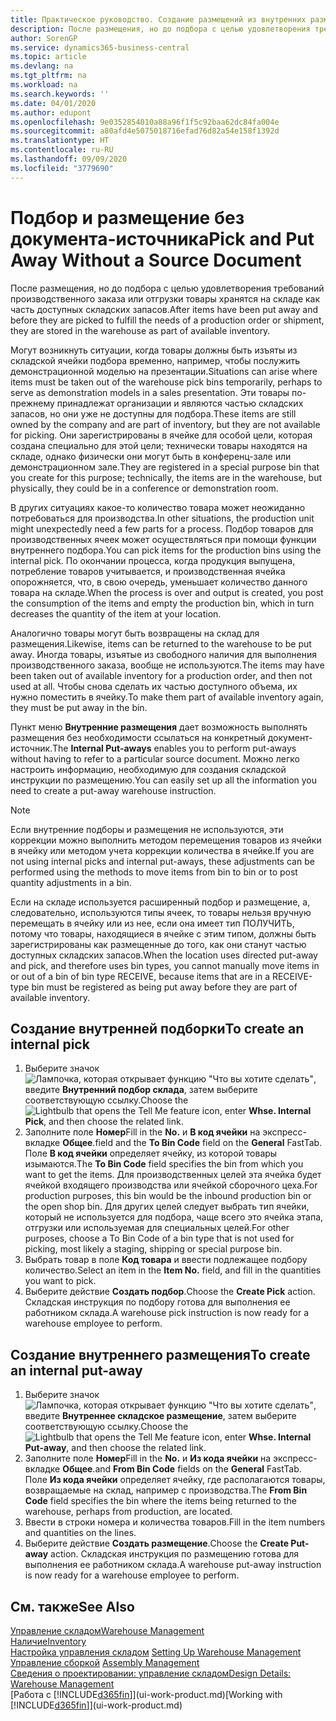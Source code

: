 ```yaml
---
title: Практическое руководство. Создание размещений из внутренних размещений | Документация Майкрософт
description: После размещения, но до подбора с целью удовлетворения требований производственного заказа или отгрузки товары хранятся на складе как часть доступных складских запасов.
author: SorenGP
ms.service: dynamics365-business-central
ms.topic: article
ms.devlang: na
ms.tgt_pltfrm: na
ms.workload: na
ms.search.keywords: ''
ms.date: 04/01/2020
ms.author: edupont
ms.openlocfilehash: 9e0352854010a88a96f1f5c92baa62dc84fa004e
ms.sourcegitcommit: a80afd4e5075018716efad76d82a54e158f1392d
ms.translationtype: HT
ms.contentlocale: ru-RU
ms.lasthandoff: 09/09/2020
ms.locfileid: "3779690"
---
```

# <a name="pick-and-put-away-without-a-source-document"></a><span data-ttu-id="38fcf-103">Подбор и размещение без документа-источника</span><span class="sxs-lookup"><span data-stu-id="38fcf-103">Pick and Put Away Without a Source Document</span></span>
<span data-ttu-id="38fcf-104">После размещения, но до подбора с целью удовлетворения требований производственного заказа или отгрузки товары хранятся на складе как часть доступных складских запасов.</span><span class="sxs-lookup"><span data-stu-id="38fcf-104">After items have been put away and before they are picked to fulfill the needs of a production order or shipment, they are stored in the warehouse as part of available inventory.</span></span>  

<span data-ttu-id="38fcf-105">Могут возникнуть ситуации, когда товары должны быть изъяты из складской ячейки подбора временно, например, чтобы послужить демонстрационной моделью на презентации.</span><span class="sxs-lookup"><span data-stu-id="38fcf-105">Situations can arise where items must be taken out of the warehouse pick bins temporarily, perhaps to serve as demonstration models in a sales presentation.</span></span> <span data-ttu-id="38fcf-106">Эти товары по-прежнему принадлежат организации и являются частью складских запасов, но они уже не доступны для подбора.</span><span class="sxs-lookup"><span data-stu-id="38fcf-106">These items are still owned by the company and are part of inventory, but they are not available for picking.</span></span> <span data-ttu-id="38fcf-107">Они зарегистрированы в ячейке для особой цели, которая создана специально для этой цели; технически товары находятся на складе, однако физически они могут быть в конференц-зале или демонстрационном зале.</span><span class="sxs-lookup"><span data-stu-id="38fcf-107">They are registered in a special purpose bin that you create for this purpose; technically, the items are in the warehouse, but physically, they could be in a conference or demonstration room.</span></span>  

<span data-ttu-id="38fcf-108">В других ситуациях какое-то количество товара может неожиданно потребоваться для производства.</span><span class="sxs-lookup"><span data-stu-id="38fcf-108">In other situations, the production unit might unexpectedly need a few parts for a process.</span></span> <span data-ttu-id="38fcf-109">Подбор товаров для производственных ячеек может осуществляться при помощи функции внутреннего подбора.</span><span class="sxs-lookup"><span data-stu-id="38fcf-109">You can pick items for the production bins using the internal pick.</span></span> <span data-ttu-id="38fcf-110">По окончании процесса, когда продукция выпущена, потребление товаров учитывается, и производственная ячейка опорожняется, что, в свою очередь, уменьшает количество данного товара на складе.</span><span class="sxs-lookup"><span data-stu-id="38fcf-110">When the process is over and output is created, you post the consumption of the items and empty the production bin, which in turn decreases the quantity of the item at your location.</span></span>  

<span data-ttu-id="38fcf-111">Аналогично товары могут быть возвращены на склад для размещения.</span><span class="sxs-lookup"><span data-stu-id="38fcf-111">Likewise, items can be returned to the warehouse to be put away.</span></span> <span data-ttu-id="38fcf-112">Иногда товары, изъятые из свободного наличия для выполнения производственного заказа, вообще не используются.</span><span class="sxs-lookup"><span data-stu-id="38fcf-112">The items may have been taken out of available inventory for a production order, and then not used at all.</span></span> <span data-ttu-id="38fcf-113">Чтобы снова сделать их частью доступного объема, их нужно поместить в ячейку.</span><span class="sxs-lookup"><span data-stu-id="38fcf-113">To make them part of available inventory again, they must be put away in the bin.</span></span>  

<span data-ttu-id="38fcf-114">Пункт меню **Внутренние размещения** дает возможность выполнять размещения без необходимости ссылаться на конкретный документ-источник.</span><span class="sxs-lookup"><span data-stu-id="38fcf-114">The **Internal Put-aways** enables you to perform put-aways without having to refer to a particular source document.</span></span> <span data-ttu-id="38fcf-115">Можно легко настроить информацию, необходимую для создания складской инструкции по размещению.</span><span class="sxs-lookup"><span data-stu-id="38fcf-115">You can easily set up all the information you need to create a put-away warehouse instruction.</span></span>  

> [!NOTE]  
>  <span data-ttu-id="38fcf-116">Если внутренние подборы и размещения не используются, эти коррекции можно выполнить методом перемещения товаров из ячейки в ячейку или методом учета коррекции количества в ячейке.</span><span class="sxs-lookup"><span data-stu-id="38fcf-116">If you are not using internal picks and internal put-aways, these adjustments can be performed using the methods to move items from bin to bin or to post quantity adjustments in a bin.</span></span>  
>   
>  <span data-ttu-id="38fcf-117">Если на складе используется расширенный подбор и размещение, а, следовательно, используются типы ячеек, то товары нельзя вручную перемещать в ячейку или из нее, если она имеет тип ПОЛУЧИТЬ, потому что товары, находящиеся в ячейке с этим типом, должны быть зарегистрированы как размещенные до того, как они станут частью доступных складских запасов.</span><span class="sxs-lookup"><span data-stu-id="38fcf-117">When the location uses directed put-away and pick, and therefore uses bin types, you cannot manually move items in or out of a bin of bin type RECEIVE, because items that are in a RECEIVE-type bin must be registered as being put away before they are part of available inventory.</span></span>  

## <a name="to-create-an-internal-pick"></a><span data-ttu-id="38fcf-118">Создание внутренней подборки</span><span class="sxs-lookup"><span data-stu-id="38fcf-118">To create an internal pick</span></span>  
1.  <span data-ttu-id="38fcf-119">Выберите значок ![Лампочка, которая открывает функцию "Что вы хотите сделать"](media/ui-search/search_small.png "Что вы хотите сделать"), введите **Внутренний подбор склада**, затем выберите соответствующую ссылку.</span><span class="sxs-lookup"><span data-stu-id="38fcf-119">Choose the ![Lightbulb that opens the Tell Me feature](media/ui-search/search_small.png "Tell me what you want to do") icon, enter **Whse. Internal Pick**, and then choose the related link.</span></span>  
2.  <span data-ttu-id="38fcf-120">Заполните поле **Номер**</span><span class="sxs-lookup"><span data-stu-id="38fcf-120">Fill in the **No.**</span></span> <span data-ttu-id="38fcf-121">и **В код ячейки** на экспресс-вкладке **Общее**.</span><span class="sxs-lookup"><span data-stu-id="38fcf-121">field and the **To Bin Code** field on the **General** FastTab.</span></span> <span data-ttu-id="38fcf-122">Поле **В код ячейки** определяет ячейку, из которой товары изымаются.</span><span class="sxs-lookup"><span data-stu-id="38fcf-122">The **To Bin Code** field specifies the bin from which you want to get the items.</span></span> <span data-ttu-id="38fcf-123">Для производственных целей эта ячейка будет ячейкой входящего производства или ячейкой сборочного цеха.</span><span class="sxs-lookup"><span data-stu-id="38fcf-123">For production purposes, this bin would be the inbound production bin or the open shop bin.</span></span> <span data-ttu-id="38fcf-124">Для других целей следует выбрать тип ячейки, который не используется для подбора, чаще всего это ячейка этапа, отгрузки или используемая для специальных целей.</span><span class="sxs-lookup"><span data-stu-id="38fcf-124">For other purposes, choose a To Bin Code of a bin type that is not used for picking, most likely a staging, shipping or special purpose bin.</span></span>  
3.  <span data-ttu-id="38fcf-125">Выбрать товар в поле **Код товара** и ввести подлежащее подбору количество.</span><span class="sxs-lookup"><span data-stu-id="38fcf-125">Select an item in the **Item No.** field, and fill in the quantities you want to pick.</span></span>  
4. <span data-ttu-id="38fcf-126">Выберите действие **Создать подбор**.</span><span class="sxs-lookup"><span data-stu-id="38fcf-126">Choose the **Create Pick** action.</span></span> <span data-ttu-id="38fcf-127">Складская инструкция по подбору готова для выполнения ее работником склада.</span><span class="sxs-lookup"><span data-stu-id="38fcf-127">A warehouse pick instruction is now ready for a warehouse employee to perform.</span></span>  

## <a name="to-create-an-internal-put-away"></a><span data-ttu-id="38fcf-128">Создание внутреннего размещения</span><span class="sxs-lookup"><span data-stu-id="38fcf-128">To create an internal put-away</span></span>  
1.  <span data-ttu-id="38fcf-129">Выберите значок ![Лампочка, которая открывает функцию "Что вы хотите сделать"](media/ui-search/search_small.png "Что вы хотите сделать"), введите **Внутреннее складское размещение**, затем выберите соответствующую ссылку.</span><span class="sxs-lookup"><span data-stu-id="38fcf-129">Choose the ![Lightbulb that opens the Tell Me feature](media/ui-search/search_small.png "Tell me what you want to do") icon, enter **Whse. Internal Put-away**, and then choose the related link.</span></span>  
2.  <span data-ttu-id="38fcf-130">Заполните поле **Номер**</span><span class="sxs-lookup"><span data-stu-id="38fcf-130">Fill in the **No.**</span></span> <span data-ttu-id="38fcf-131">и **Из кода ячейки** на экспресс-вкладке **Общее**.</span><span class="sxs-lookup"><span data-stu-id="38fcf-131">and **From Bin Code** fields on the **General** FastTab.</span></span> <span data-ttu-id="38fcf-132">Поле **Из кода ячейки** определяет ячейку, где располагаются товары, возвращаемые на склад, например с производства.</span><span class="sxs-lookup"><span data-stu-id="38fcf-132">The **From Bin Code** field specifies the bin where the items being returned to the warehouse, perhaps from production, are located.</span></span>  
3.  <span data-ttu-id="38fcf-133">Ввести в строки номера и количества товаров.</span><span class="sxs-lookup"><span data-stu-id="38fcf-133">Fill in the item numbers and quantities on the lines.</span></span>  
4.  <span data-ttu-id="38fcf-134">Выберите действие **Создать размещение**.</span><span class="sxs-lookup"><span data-stu-id="38fcf-134">Choose the **Create Put-away** action.</span></span> <span data-ttu-id="38fcf-135">Складская инструкция по размещению готова для выполнения ее работником склада.</span><span class="sxs-lookup"><span data-stu-id="38fcf-135">A warehouse put-away instruction is now ready for a warehouse employee to perform.</span></span>  

## <a name="see-also"></a><span data-ttu-id="38fcf-136">См. также</span><span class="sxs-lookup"><span data-stu-id="38fcf-136">See Also</span></span>  
[<span data-ttu-id="38fcf-137">Управление складом</span><span class="sxs-lookup"><span data-stu-id="38fcf-137">Warehouse Management</span></span>](warehouse-manage-warehouse.md)  
[<span data-ttu-id="38fcf-138">Наличие</span><span class="sxs-lookup"><span data-stu-id="38fcf-138">Inventory</span></span>](inventory-manage-inventory.md)  
<span data-ttu-id="38fcf-139">[Настройка управления складом](warehouse-setup-warehouse.md)   </span><span class="sxs-lookup"><span data-stu-id="38fcf-139">[Setting Up Warehouse Management](warehouse-setup-warehouse.md)   </span></span>  
<span data-ttu-id="38fcf-140">[Управление сборкой](assembly-assemble-items.md)  </span><span class="sxs-lookup"><span data-stu-id="38fcf-140">[Assembly Management](assembly-assemble-items.md)  </span></span>  
[<span data-ttu-id="38fcf-141">Сведения о проектировании: управление складом</span><span class="sxs-lookup"><span data-stu-id="38fcf-141">Design Details: Warehouse Management</span></span>](design-details-warehouse-management.md)  
<span data-ttu-id="38fcf-142">[Работа с [!INCLUDE[d365fin](includes/d365fin_md.md)]](ui-work-product.md)</span><span class="sxs-lookup"><span data-stu-id="38fcf-142">[Working with [!INCLUDE[d365fin](includes/d365fin_md.md)]](ui-work-product.md)</span></span>
